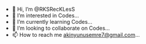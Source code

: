 - 👋 Hi, I’m @RKSRecKLesS
- 👀 I’m interested in Codes...
- 🌱 I’m currently learning Codes...
- 💞️ I’m looking to collaborate on Codes...
- 📫 How to reach me akinyunusemre7@gmail.com...

<!---
RKSRecKLesS/RKSRecKLesS is a ✨ special ✨ repository because its `README.md` (this file) appears on your GitHub profile.
You can click the Preview link to take a look at your changes.
--->
